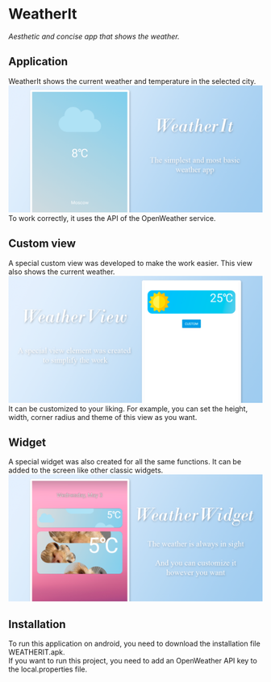 # WeatherIt
_Aesthetic and concise app that shows the weather._

## Application
WeatherIt shows the current weather and temperature in the selected city.  
<img src="https://github.com/Mihail-Larionow/Weather-Widget/blob/master/images/weather_app_logo.png" alt="drawing"/>
To work correctly, it uses the API of the OpenWeather service.

## Custom view
A special custom view was developed to make the work easier. This view also shows the current weather. 
<img src="https://github.com/Mihail-Larionow/Weather-Widget/blob/master/images/weather_view_logo.png" alt="drawing"/>
It can be customized to your liking. For example, you can set the height, width, corner radius and theme of this view as you want.

## Widget
A special widget was also created for all the same functions. It can be added to the screen like other classic widgets.
<img src="https://github.com/Mihail-Larionow/Weather-Widget/blob/master/images/weather_widget_logo.png" alt="drawing"/>

## Installation
To run this application on android, you need to download the installation file WEATHERIT.apk.  
If you want to run this project, you need to add an OpenWeather API key to the local.properties file.
